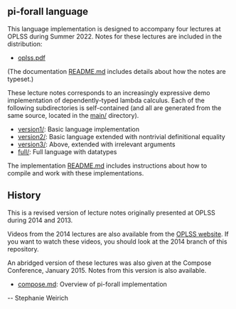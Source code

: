pi-forall language
------------------

This language implementation is designed to accompany four lectures at
OPLSS during Summer 2022. Notes for these lectures are included in the 
distribution:

- [oplss.pdf](doc/oplss.pdf)

(The documentation [README.md](doc/README.md) includes details about 
how the notes are typeset.)

These lecture notes corresponds to an increasingly expressive demo
implementation of dependently-typed lambda calculus. Each of the 
following subdirectories is self-contained (and all are generated 
from the same source, located in the [main/](main/) directory).

- [version1/](version1/):   Basic language implementation
- [version2/](version2/):   Basic language extended with nontrivial definitional equality
- [version3/](version3/):   Above, extended with irrelevant arguments
- [full/](full/):           Full language with datatypes 

The implementation [README.md](main/README.md) includes instructions about 
how to compile and work with these implementations.

History
-------

This is a revised version of lecture notes originally presented at OPLSS 
during 2014 and 2013. 

Videos from the 2014 lectures are also available from the 
[OPLSS website](https://www.cs.uoregon.edu/research/summerschool/summer14/curriculum.html). 
If you want to watch these videos, you should look at the 
2014 branch of this repository.

An abridged version of these lectures was also given at the Compose
Conference, January 2015. Notes from this version is also available.

- [compose.md](old/compose.md): Overview of pi-forall implementation

--
Stephanie Weirich
